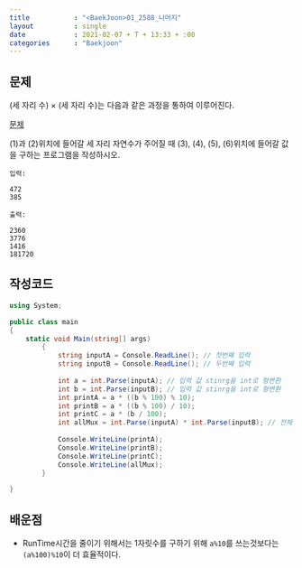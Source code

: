 ```yaml
---
title           : "<BaekJoon>01_2588_나머지"
layout          : single
date            : 2021-02-07 + T + 13:33 + :00
categories      : "Baekjoon"
---
```


## 문제

(세 자리 수) × (세 자리 수)는 다음과 같은 과정을 통하여 이루어진다.

[문제](https://www.acmicpc.net/problem/2588)

(1)과 (2)위치에 들어갈 세 자리 자연수가 주어질 때 (3), (4), (5), (6)위치에 들어갈 값을 구하는 프로그램을 작성하시오.
  
```
입력:

472
385
```

```
출력:

2360
3776
1416
181720
```

## 작성코드

```cs
using System;

public class main 
{
	static void Main(string[] args)
        {
            string inputA = Console.ReadLine(); // 첫번째 입력
            string inputB = Console.ReadLine(); // 두번째 입력
 
            int a = int.Parse(inputA); // 입력 값 stinrg을 int로 형변환
            int b = int.Parse(inputB); // 입력 값 stinrg을 int로 형변환
            int printA = a * ((b % 100) % 10); 
            int printB = a * ((b % 100) / 10); 
            int printC = a * (b / 100);
            int allMux = int.Parse(inputA) * int.Parse(inputB); // 전체 곲
 
            Console.WriteLine(printA);
            Console.WriteLine(printB);
            Console.WriteLine(printC);
            Console.WriteLine(allMux);
        }

}
```

## 배운점
  
+ RunTime시간을 줄이기 위해서는 1자릿수를 구하기 위해 `a%10`를 쓰는것보다는 `(a%100)%10`이 더 효율적이다.